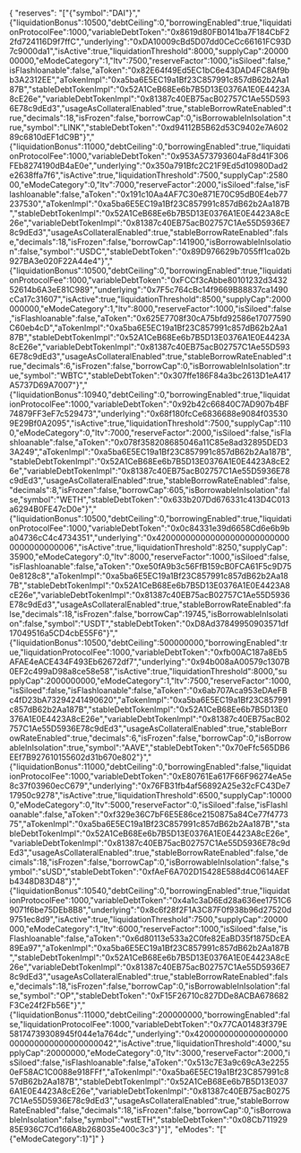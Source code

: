 {
  "reserves": "[\"{\"symbol\":\"DAI\"}\",\"{\"liquidationBonus\":10500,\"debtCeiling\":0,\"borrowingEnabled\":true,\"liquidationProtocolFee\":1000,\"variableDebtToken\":\"0x8619d80FB0141ba7F184CbF22fd724116D9f7ffC\",\"underlying\":\"0xDA10009cBd5D07dd0CeCc66161FC93D7c9000da1\",\"isActive\":true,\"liquidationThreshold\":8000,\"supplyCap\":2000000000,\"eModeCategory\":1,\"ltv\":7500,\"reserveFactor\":1000,\"isSiloed\":false,\"isFlashloanable\":false,\"aToken\":\"0x82E64f49Ed5EC1bC6e43DAD4FC8Af9bb3A2312EE\",\"aTokenImpl\":\"0xa5ba6E5EC19a1Bf23C857991c857dB62b2Aa187B\",\"stableDebtTokenImpl\":\"0x52A1CeB68Ee6b7B5D13E0376A1E0E4423A8cE26e\",\"variableDebtTokenImpl\":\"0x81387c40EB75acB02757C1Ae55D5936E78c9dEd3\",\"usageAsCollateralEnabled\":true,\"stableBorrowRateEnabled\":true,\"decimals\":18,\"isFrozen\":false,\"borrowCap\":0,\"isBorrowableInIsolation\":true,\"symbol\":\"LINK\",\"stableDebtToken\":\"0xd94112B5B62d53C9402e7A60289c6810dEF1dC9B\"}\",\"{\"liquidationBonus\":11000,\"debtCeiling\":0,\"borrowingEnabled\":true,\"liquidationProtocolFee\":1000,\"variableDebtToken\":\"0x953A573793604aF8d41F306FEb8274190dB4aE0e\",\"underlying\":\"0x350a791Bfc2C21F9Ed5d10980Dad2e2638ffa7f6\",\"isActive\":true,\"liquidationThreshold\":7500,\"supplyCap\":258000,\"eModeCategory\":0,\"ltv\":7000,\"reserveFactor\":2000,\"isSiloed\":false,\"isFlashloanable\":false,\"aToken\":\"0x191c10Aa4AF7C30e871E70C95dB0E4eb77237530\",\"aTokenImpl\":\"0xa5ba6E5EC19a1Bf23C857991c857dB62b2Aa187B\",\"stableDebtTokenImpl\":\"0x52A1CeB68Ee6b7B5D13E0376A1E0E4423A8cE26e\",\"variableDebtTokenImpl\":\"0x81387c40EB75acB02757C1Ae55D5936E78c9dEd3\",\"usageAsCollateralEnabled\":true,\"stableBorrowRateEnabled\":false,\"decimals\":18,\"isFrozen\":false,\"borrowCap\":141900,\"isBorrowableInIsolation\":false,\"symbol\":\"USDC\",\"stableDebtToken\":\"0x89D976629b7055ff1ca02b927BA3e020F22A44e4\"}\",\"{\"liquidationBonus\":10500,\"debtCeiling\":0,\"borrowingEnabled\":true,\"liquidationProtocolFee\":1000,\"variableDebtToken\":\"0xFCCf3cAbbe80101232d343252614b6A3eE81C989\",\"underlying\":\"0x7F5c764cBc14f9669B88837ca1490cCa17c31607\",\"isActive\":true,\"liquidationThreshold\":8500,\"supplyCap\":2000000000,\"eModeCategory\":1,\"ltv\":8000,\"reserveFactor\":1000,\"isSiloed\":false,\"isFlashloanable\":false,\"aToken\":\"0x625E7708f30cA75bfd92586e17077590C60eb4cD\",\"aTokenImpl\":\"0xa5ba6E5EC19a1Bf23C857991c857dB62b2Aa187B\",\"stableDebtTokenImpl\":\"0x52A1CeB68Ee6b7B5D13E0376A1E0E4423A8cE26e\",\"variableDebtTokenImpl\":\"0x81387c40EB75acB02757C1Ae55D5936E78c9dEd3\",\"usageAsCollateralEnabled\":true,\"stableBorrowRateEnabled\":true,\"decimals\":6,\"isFrozen\":false,\"borrowCap\":0,\"isBorrowableInIsolation\":true,\"symbol\":\"WBTC\",\"stableDebtToken\":\"0x307ffe186F84a3bc2613D1eA417A5737D69A7007\"}\",\"{\"liquidationBonus\":10940,\"debtCeiling\":0,\"borrowingEnabled\":true,\"liquidationProtocolFee\":1000,\"variableDebtToken\":\"0x92b42c66840C7AD907b4BF74879FF3eF7c529473\",\"underlying\":\"0x68f180fcCe6836688e9084f035309E29Bf0A2095\",\"isActive\":true,\"liquidationThreshold\":7500,\"supplyCap\":1100,\"eModeCategory\":0,\"ltv\":7000,\"reserveFactor\":2000,\"isSiloed\":false,\"isFlashloanable\":false,\"aToken\":\"0x078f358208685046a11C85e8ad32895DED33A249\",\"aTokenImpl\":\"0xa5ba6E5EC19a1Bf23C857991c857dB62b2Aa187B\",\"stableDebtTokenImpl\":\"0x52A1CeB68Ee6b7B5D13E0376A1E0E4423A8cE26e\",\"variableDebtTokenImpl\":\"0x81387c40EB75acB02757C1Ae55D5936E78c9dEd3\",\"usageAsCollateralEnabled\":true,\"stableBorrowRateEnabled\":false,\"decimals\":8,\"isFrozen\":false,\"borrowCap\":605,\"isBorrowableInIsolation\":false,\"symbol\":\"WETH\",\"stableDebtToken\":\"0x633b207Dd676331c413D4C013a6294B0FE47cD0e\"}\",\"{\"liquidationBonus\":10500,\"debtCeiling\":0,\"borrowingEnabled\":true,\"liquidationProtocolFee\":1000,\"variableDebtToken\":\"0x0c84331e39d6658Cd6e6b9ba04736cC4c4734351\",\"underlying\":\"0x4200000000000000000000000000000000000006\",\"isActive\":true,\"liquidationThreshold\":8250,\"supplyCap\":35900,\"eModeCategory\":0,\"ltv\":8000,\"reserveFactor\":1000,\"isSiloed\":false,\"isFlashloanable\":false,\"aToken\":\"0xe50fA9b3c56FfB159cB0FCA61F5c9D750e8128c8\",\"aTokenImpl\":\"0xa5ba6E5EC19a1Bf23C857991c857dB62b2Aa187B\",\"stableDebtTokenImpl\":\"0x52A1CeB68Ee6b7B5D13E0376A1E0E4423A8cE26e\",\"variableDebtTokenImpl\":\"0x81387c40EB75acB02757C1Ae55D5936E78c9dEd3\",\"usageAsCollateralEnabled\":true,\"stableBorrowRateEnabled\":false,\"decimals\":18,\"isFrozen\":false,\"borrowCap\":19745,\"isBorrowableInIsolation\":false,\"symbol\":\"USDT\",\"stableDebtToken\":\"0xD8Ad37849950903571df17049516a5CD4cbE55F6\"}\",\"{\"liquidationBonus\":10500,\"debtCeiling\":500000000,\"borrowingEnabled\":true,\"liquidationProtocolFee\":1000,\"variableDebtToken\":\"0xfb00AC187a8Eb5AFAE4eACE434F493Eb62672df7\",\"underlying\":\"0x94b008aA00579c1307B0EF2c499aD98a8ce58e58\",\"isActive\":true,\"liquidationThreshold\":8000,\"supplyCap\":2000000000,\"eModeCategory\":1,\"ltv\":7500,\"reserveFactor\":1000,\"isSiloed\":false,\"isFlashloanable\":false,\"aToken\":\"0x6ab707Aca953eDAeFBc4fD23bA73294241490620\",\"aTokenImpl\":\"0xa5ba6E5EC19a1Bf23C857991c857dB62b2Aa187B\",\"stableDebtTokenImpl\":\"0x52A1CeB68Ee6b7B5D13E0376A1E0E4423A8cE26e\",\"variableDebtTokenImpl\":\"0x81387c40EB75acB02757C1Ae55D5936E78c9dEd3\",\"usageAsCollateralEnabled\":true,\"stableBorrowRateEnabled\":true,\"decimals\":6,\"isFrozen\":false,\"borrowCap\":0,\"isBorrowableInIsolation\":true,\"symbol\":\"AAVE\",\"stableDebtToken\":\"0x70eFfc565DB6EEf7B927610155602d31b670e802\"}\",\"{\"liquidationBonus\":11000,\"debtCeiling\":0,\"borrowingEnabled\":false,\"liquidationProtocolFee\":1000,\"variableDebtToken\":\"0xE80761Ea617F66F96274eA5e8c37f03960ecC679\",\"underlying\":\"0x76FB31fb4af56892A25e32cFC43De717950c9278\",\"isActive\":true,\"liquidationThreshold\":6500,\"supplyCap\":100000,\"eModeCategory\":0,\"ltv\":5000,\"reserveFactor\":0,\"isSiloed\":false,\"isFlashloanable\":false,\"aToken\":\"0xf329e36C7bF6E5E86ce2150875a84Ce77f477375\",\"aTokenImpl\":\"0xa5ba6E5EC19a1Bf23C857991c857dB62b2Aa187B\",\"stableDebtTokenImpl\":\"0x52A1CeB68Ee6b7B5D13E0376A1E0E4423A8cE26e\",\"variableDebtTokenImpl\":\"0x81387c40EB75acB02757C1Ae55D5936E78c9dEd3\",\"usageAsCollateralEnabled\":true,\"stableBorrowRateEnabled\":false,\"decimals\":18,\"isFrozen\":false,\"borrowCap\":0,\"isBorrowableInIsolation\":false,\"symbol\":\"sUSD\",\"stableDebtToken\":\"0xfAeF6A702D15428E588d4C0614AEFb4348D83D48\"}\",\"{\"liquidationBonus\":10540,\"debtCeiling\":0,\"borrowingEnabled\":true,\"liquidationProtocolFee\":1000,\"variableDebtToken\":\"0x4a1c3aD6Ed28a636ee1751C69071f6be75DEb8B8\",\"underlying\":\"0x8c6f28f2F1A3C87F0f938b96d27520d9751ec8d9\",\"isActive\":true,\"liquidationThreshold\":7500,\"supplyCap\":20000000,\"eModeCategory\":1,\"ltv\":6000,\"reserveFactor\":1000,\"isSiloed\":false,\"isFlashloanable\":false,\"aToken\":\"0x6d80113e533a2C0fe82EaBD35f1875DcEA89Ea97\",\"aTokenImpl\":\"0xa5ba6E5EC19a1Bf23C857991c857dB62b2Aa187B\",\"stableDebtTokenImpl\":\"0x52A1CeB68Ee6b7B5D13E0376A1E0E4423A8cE26e\",\"variableDebtTokenImpl\":\"0x81387c40EB75acB02757C1Ae55D5936E78c9dEd3\",\"usageAsCollateralEnabled\":true,\"stableBorrowRateEnabled\":false,\"decimals\":18,\"isFrozen\":false,\"borrowCap\":0,\"isBorrowableInIsolation\":false,\"symbol\":\"OP\",\"stableDebtToken\":\"0xF15F26710c827DDe8ACBA678682F3Ce24f2Fb56E\"}\",\"{\"liquidationBonus\":11000,\"debtCeiling\":200000000,\"borrowingEnabled\":false,\"liquidationProtocolFee\":1000,\"variableDebtToken\":\"0x77CA01483f379E58174739308945f044e1a764dc\",\"underlying\":\"0x4200000000000000000000000000000000000042\",\"isActive\":true,\"liquidationThreshold\":4000,\"supplyCap\":20000000,\"eModeCategory\":0,\"ltv\":3000,\"reserveFactor\":2000,\"isSiloed\":false,\"isFlashloanable\":false,\"aToken\":\"0x513c7E3a9c69cA3e22550eF58AC1C0088e918FFf\",\"aTokenImpl\":\"0xa5ba6E5EC19a1Bf23C857991c857dB62b2Aa187B\",\"stableDebtTokenImpl\":\"0x52A1CeB68Ee6b7B5D13E0376A1E0E4423A8cE26e\",\"variableDebtTokenImpl\":\"0x81387c40EB75acB02757C1Ae55D5936E78c9dEd3\",\"usageAsCollateralEnabled\":true,\"stableBorrowRateEnabled\":false,\"decimals\":18,\"isFrozen\":false,\"borrowCap\":0,\"isBorrowableInIsolation\":false,\"symbol\":\"wstETH\",\"stableDebtToken\":\"0x08Cb71192985E936C7Cd166A8b268035e400c3c3\"}\"]",
  "eModes": "[\"{\"eModeCategory\":1}\"]"
}